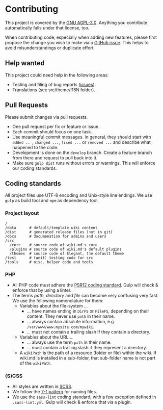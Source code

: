 # Contributing

This project is covered by the [GNU AGPL-3.0](LICENSE.md). Anything you contribute automatically falls under that license, too.

When contributing code, especially when adding new features, please first propose the change you wish to make via a [GitHub issue](https://github.com/nerdreich/wiki.md/issues). This helps to avoid misunderstandings or duplicate effort.

## Help wanted

This project could need help in the following areas:

* Testing and filing of bug reports ([issues](https://github.com/nerdreich/wiki.md/issues)).
* Translations (see src/theme/I18N folder).

## Pull Requests

Please submit changes via pull requests.

* One pull request per fix or feature or issue.
* Each commit should focus on one task.
* Use meaningful commit messages. In general, they should start with `added .. `, `changed ...`, `fixed ...` or `removed ...` and describe what happened to the code.
* Development is done on the `develop` branch. Create a feature branch from there and request to pull back into it.
* Make sure `gulp dist` runs without errors or warnings. This will enforce our coding standards.

## Coding standards

All project files use UTF-8 encoding and Unix-style line endings. We use `gulp` as build tool and `npm` as dependency tool.

### Project layout

```
/
/data      # default/template wiki content
/dist      # generated release files (not in git)
/docs      # documenation for admins and users
/src
  /core    # source code of wiki.md's core
  /plugins # source code of wiki.md's default plugins
  /themes  # source code of Elegant, the default theme
/test      # (unit) testing code for src
/tools     # misc. helper code and tools
```

### PHP

* All PHP code must adhere the [PSR12 coding standard](https://www.php-fig.org/psr/psr-12/). Gulp will check & enforce that by using a linter.
* The terms _path_, _directory_ and _file_ can become very confusing very fast. We use the following nomenclature for them:
  * Variables about the file-system ...
    * ... have names ending in `DirFS` or `FileFS`, depending on their content. They never use `path` in their name.
    * ... always contain absolute information, e.g. `/var/www/www.mysite.com/mywiki`.
    * ... must not contain a trailing slash if they contain a directory.
  * Variables about the URL ...
    * ... always use the term `path` in their name.
    * ... must contain a trailing slash if they represent a directory.
  * A `wikiPath` is the path of a resource (folder or file) within the wiki. If wiki.md is installed in a sub-folder, that sub-folder name is not part of the `wikiPath`.

### (S)CSS

* All styles are written in [SCSS](https://sass-lang.com/).
* We follow the [7-1 pattern](https://sass-guidelin.es/#the-7-1-pattern) for naming files.
* We use the `sass-lint` coding standard, with a few exception defined in `.sass-lint.yml`. Gulp will check & enforce that via a plugin.
